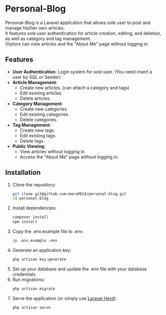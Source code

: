 # Personal-Blog

Personal-Blog is a Laravel application that allows sole user to post and manage his/her own articles. <br/>
It features sole user authentication for article creation, editing, and deletion, as well as category and tag management.<br/>
Visitors can view articles and the "About Me" page without logging in.

## Features

- **User Authentication**: Login system for sole user. (You need insert a user by SQL or Seeder)
- **Article Management**:
    - Create new articles. (can attach a category and tags)
    - Edit existing articles.
    - Delete articles.
- **Category Management**:
    - Create new categories.
    - Edit existing categories.
    - Delete categories.
- **Tag Management**:
    - Create new tags.
    - Edit existing tags.
    - Delete tags.
- **Public Viewing**:
    - View articles without logging in.
    - Access the "About Me" page without logging in.

## Installation

1. Clone the repository:
   ```bash
   git clone git@github.com:maru0914/personal-blog.git
   cd personal-blog
   ```
2. Install dependencies:
    ```bash
    composer install
    npm install
    ```
3. Copy the .env.example file to .env:
    ```bash
    cp .env.example .env
    ```
4. Generate an application key:
    ```bash
    php artisan key:generate
    ```
5. Set up your database and update the .env file with your database credentials.
6. Run migrations:
    ```bash
    php artisan migrate
    ```
7.	Serve the application (or simply use [Laravel Herd](https://herd.laravel.com/)):
      ```bash
      php artisan serve
      ```

